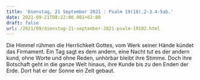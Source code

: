 ```yaml
---
title: 'Dienstag, 21 September 2021 : Psalm 19(18),2-3.4-5ab.'
date: 2021-09-21T08:22:00.001+02:00
draft: false
url: /2021/09/dienstag-21-september-2021-psalm-19182.html
---
```


Die Himmel rühmen die Herrlichkeit Gottes, vom Werk seiner Hände kündet das Firmament. Ein Tag sagt es dem andern, eine Nacht tut es der andern kund, ohne Worte und ohne Reden, unhörbar bleibt ihre Stimme. Doch ihre Botschaft geht in die ganze Welt hinaus, ihre Kunde bis zu den Enden der Erde. Dort hat er der Sonne ein Zelt gebaut.